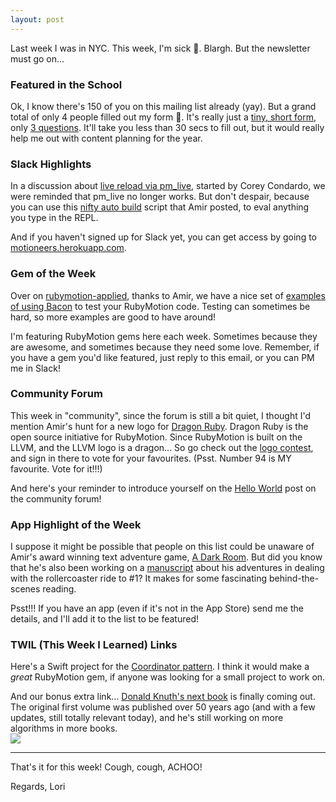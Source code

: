 ```yaml
---
layout: post
---
```

Last week I was in NYC.  This week, I'm sick 🤒.  Blargh. But the newsletter must go on...

### Featured in the School

Ok, I know there's 150 of you on this mailing list already (yay).  But a grand total of only 
4 people filled out my form 🥺. It's really just a [tiny, short form](https://loriolson.typeform.com/to/RKK0mc?utm_source=rubymotionweekly.com&utm_medium=web&utm_campaign=newsletter&utm_content=7), 
only [3 questions](https://loriolson.typeform.com/to/RKK0mc?utm_source=rubymotionweekly.com&utm_medium=web&utm_campaign=newsletter&utm_content=7). It'll 
take you less than 30 secs to fill out, but it would really help me out with content planning 
for the year.  

### Slack Highlights

In a discussion about [live reload via pm_live](https://motioneers.slack.com/archives/C055RDLS0/p1546630264069400?thread_ts=1546566768.065000&cid=C055RDLS0&utm_source=rubymotionweekly.com&utm_medium=web&utm_campaign=newsletter&utm_content=7), 
started by Corey Condardo, we were reminded that 
pm_live no longer works.  But don't despair, because you can use this [nifty auto build](https://github.com/amirrajan/rubymotion-autobuild/blob/master/auto-build.rb?utm_source=rubymotionweekly.com&utm_medium=web&utm_campaign=newsletter&utm_content=7) script 
that Amir posted, to eval anything you type in the REPL. 

And if you haven't signed up for Slack yet, you can get access by going to [motioneers.herokuapp.com](http://motioneers.herokuapp.com/?utm_source=rm_weekly&utm_medium=web&utm_campaign=newsletter&utm_content=7).

### Gem of the Week

Over on [rubymotion-applied](https://github.com/amirrajan/rubymotion-applied?utm_source=rubymotionweekly.com&utm_medium=web&utm_campaign=newsletter&utm_content=7), 
thanks to Amir, we have a nice set of [examples of using Bacon](https://github.com/amirrajan/rubymotion-applied/issues/117?utm_source=rubymotionweekly.com&utm_medium=web&utm_campaign=newsletter&utm_content=7) to 
test your RubyMotion code.  Testing can sometimes be hard, so more examples are good to have 
around! 

I'm featuring RubyMotion gems here each week.  Sometimes because they are awesome, and sometimes 
because they need some love. Remember, if you have a gem you'd like featured, just reply to this 
email, or you can PM me in Slack! 

### Community Forum

This week in "community", since the forum is still a bit quiet, I thought I'd mention Amir's 
hunt for a new logo for [Dragon Ruby](http://dragonruby.org/?utm_source=rubymotionweekly.com&utm_medium=web&utm_campaign=newsletter&utm_content=7). Dragon Ruby is the open source initiative for RubyMotion. 
Since RubyMotion is built on the LLVM, and the LLVM logo is a dragon... So go check out the 
[logo contest](https://99designs.ca/brand-identity-pack/contests/logo-suite-tools-used-game-app-developers-883944/poll/8073c5ba46/vote?utm_source=rubymotionweekly.com&utm_medium=web&utm_campaign=newsletter&utm_content=7), and sign in there to vote for your favourites. (Psst. Number 94 is MY favourite.
Vote for it!!!)

And here's your reminder to introduce yourself on the [Hello World](http://community.rubymotion.com/t/hello-world-start-here/13?utm_source=rm_weekly&utm_medium=web&utm_campaign=newsletter&utm_content=7) post on the community forum!

### App Highlight of the Week

I suppose it might be possible that people on this list could be unaware of Amir's award winning 
text adventure game, [A Dark Room](https://itunes.apple.com/ca/app/a-dark-room/id736683061?mt=8&utm_source=rubymotionweekly.com&utm_medium=web&utm_campaign=newsletter&utm_content=7).
But did you know that he's also been working on a [manuscript](https://github.com/amirrajan/survivingtheappstore/blob/master/manuscript/dev-logs-part-3.md?utm_source=rubymotionweekly.com&utm_medium=web&utm_campaign=newsletter&utm_content=7) 
about his adventures in dealing with the rollercoaster ride to #1?  It makes for some 
fascinating behind-the-scenes reading.

Psst!!! If you have an app (even if it's not in the App Store) send me the details, and I'll add 
it to the list to be featured!

### TWIL (This Week I Learned) Links 

Here's a Swift project for the [Coordinator pattern](https://github.com/radianttap/Coordinator?utm_source=rubymotionweekly.com&utm_medium=web&utm_campaign=newsletter&utm_content=7).  I think it would make a *great* RubyMotion 
gem, if anyone was looking for a small project to work on.

And our bonus extra link... [Donald Knuth's next book](https://www.amazon.ca/gp/product/0134671791/ref=as_li_ss_il?ie=UTF8&linkCode=li2&tag=twg0f-20&linkId=be6e6b7ee706cef7d15cf42621ec0ff3&language=en_CA) is finally coming out. The original first 
volume was published over 50 years ago (and with a few updates, still totally relevant today), 
and he's still working on more algorithms in more books.  
<a href="https://www.amazon.ca/gp/product/0134671791/ref=as_li_ss_il?ie=UTF8&linkCode=li2&tag=twg0f-20&linkId=0ce12f76dc0dedf764cf4ae443f807dc&language=en_CA" target="_blank"><img border="0" src="//ws-na.amazon-adsystem.com/widgets/q?_encoding=UTF8&ASIN=0134671791&Format=_SL160_&ID=AsinImage&MarketPlace=CA&ServiceVersion=20070822&WS=1&tag=twg0f-20&language=en_CA" ></a><img src="https://ir-ca.amazon-adsystem.com/e/ir?t=twg0f-20&language=en_CA&l=li2&o=15&a=0134671791" width="1" height="1" border="0" alt="" style="border:none !important; margin:0px !important;" />

----
That's it for this week! Cough, cough, ACHOO! 

Regards, Lori
